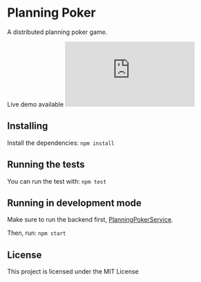 # Planning Poker

A distributed planning poker game.

Live demo available ![here](http://s3-eu-west-1.amazonaws.com/demo-kdelemme/planning-poker/index.html)

## Installing

Install the dependencies: `npm install`

## Running the tests

You can run the test with: `npm test`

## Running in development mode

Make sure to run the backend first, [PlanningPokerService](https://github.com/kdelemme/planning-poker-service).

Then, run: `npm start`

## License

This project is licensed under the MIT License


